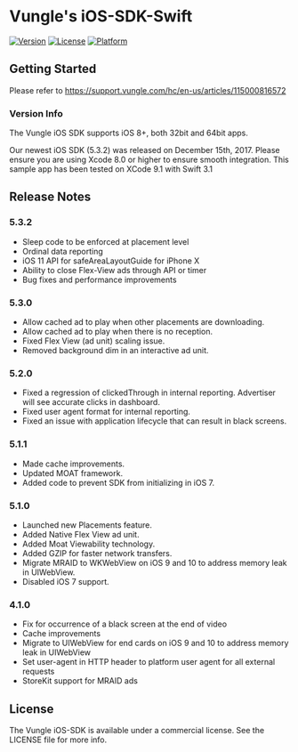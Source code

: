 # Vungle's iOS-SDK-Swift
[![Version](https://img.shields.io/cocoapods/v/VungleSDK-iOS.svg?style=flat)](http://cocoapods.org/pods/VungleSDK-iOS)
[![License](https://img.shields.io/cocoapods/l/VungleSDK-iOS.svg?style=flat)](http://cocoapods.org/pods/VungleSDK-iOS)
[![Platform](https://img.shields.io/cocoapods/p/VungleSDK-iOS.svg?style=flat)](http://cocoapods.org/pods/VungleSDK-iOS)

## Getting Started
Please refer to https://support.vungle.com/hc/en-us/articles/115000816572


### Version Info
The Vungle iOS SDK supports iOS 8+, both 32bit and 64bit apps.  

Our newest iOS SDK (5.3.2) was released on December 15th, 2017. Please ensure you are using Xcode 8.0 or higher to ensure smooth integration. This sample app has been tested on XCode 9.1 with Swift 3.1

## Release Notes

### 5.3.2
 * Sleep code to be enforced at placement level
 * Ordinal data reporting
 * iOS 11 API for safeAreaLayoutGuide for iPhone X
 * Ability to close Flex-View ads through API or timer
 * Bug fixes and performance improvements

### 5.3.0
 * Allow cached ad to play when other placements are downloading. 
 * Allow cached ad to play when there is no reception. 
 * Fixed Flex View (ad unit) scaling issue.
 * Removed background dim in an interactive ad unit.

### 5.2.0
* Fixed a regression of clickedThrough in internal reporting. Advertiser will see accurate clicks in dashboard. 
* Fixed user agent format for internal reporting. 
* Fixed an issue with application lifecycle that can result in black screens.

### 5.1.1
* Made cache improvements.
* Updated MOAT framework.
* Added code to prevent SDK from initializing in iOS 7.

### 5.1.0
* Launched new Placements feature.
* Added Native Flex View ad unit. 
* Added Moat Viewability technology.
* Added GZIP for faster network transfers.
* Migrate MRAID to WKWebView on iOS 9 and 10 to address memory leak in UIWebView.
* Disabled iOS 7 support.

### 4.1.0
* Fix for occurrence of a black screen at the end of video
* Cache improvements
* Migrate to UIWebView for end cards on iOS 9 and 10 to address memory leak in UIWebView
* Set user-agent in HTTP header to platform user agent for all external requests
* StoreKit support for MRAID ads

## License
The Vungle iOS-SDK is available under a commercial license. See the LICENSE file for more info.
